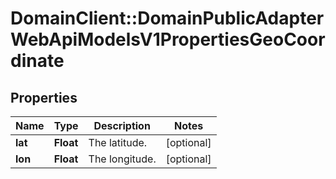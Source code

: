 # DomainClient::DomainPublicAdapterWebApiModelsV1PropertiesGeoCoordinate

## Properties
Name | Type | Description | Notes
------------ | ------------- | ------------- | -------------
**lat** | **Float** | The latitude. | [optional] 
**lon** | **Float** | The longitude. | [optional] 


